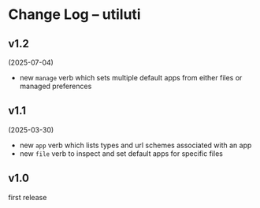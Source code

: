 # Change Log – utiluti

## v1.2

(2025-07-04)

- new `manage` verb which sets multiple default apps from either files or managed preferences

## v1.1

(2025-03-30)

- new `app` verb which lists types and url schemes associated with an app
- new `file` verb to inspect and set default apps for specific files

## v1.0

first release
